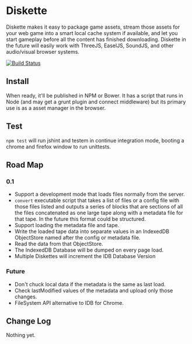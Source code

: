 # Diskette

Diskette makes it easy to package game assets, stream those assets for your web game into a smart local cache system if available, and let you start gameplay before all the content has finished downloading. Diskette in the future will easily work with ThreeJS, EaselJS, SoundJS, and other audio/visual browser systems.

[![Build Status](https://travis-ci.org/mzgoddard/diskettejs.png?branch=master)](https://travis-ci.org/mzgoddard/diskettejs)

## Install

When ready, it'll be published in NPM or Bower. It has a script that runs in Node (and may get a grunt plugin and connect middleware) but its primary use is as a asset manager in the browser.

## Test

`npm test` will run jshint and testem in continue integration mode, booting a chrome and firefox window to run unittests.

## Road Map

### 0.1

- Support a development mode that loads files normally from the server.
- `convert` executable script that takes a list of files or a config file with those files listed and outputs a series of blocks that are sections of all the files concatenated as one large tape along with a metadata file for that tape. In the future this format could be structured.
- Support loading the metadata file and tape.
- Write the loaded tape data into separate values in an IndexedDB ObjectStore named after the config or metadata file.
- Read the data from that ObjectStore.
- The IndexedDB Database will be dumped on every page load.
- Multiple Diskettes will increment the IDB Database Version

### Future

- Don't chuck local data if the metadata is the same as last load.
- Check lastModified values of the metadata and upload only those changes.
- FileSystem API alternative to IDB for Chrome.

## Change Log

Nothing yet.
